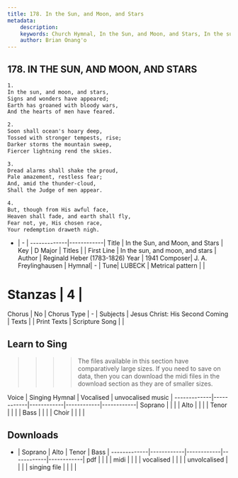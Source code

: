 ```yaml
---
title: 178. In the Sun, and Moon, and Stars
metadata:
    description: 
    keywords: Church Hymnal, In the Sun, and Moon, and Stars, In the sun, and moon, and stars, 
    author: Brian Onang'o
---
```



## 178. IN THE SUN, AND MOON, AND STARS

```txt
1.
In the sun, and moon, and stars, 
Signs and wonders have appeared; 
Earth has groaned with bloody wars, 
And the hearts of men have feared. 

2.
Soon shall ocean's hoary deep, 
Tossed with stronger tempests, rise; 
Darker storms the mountain sweep, 
Fiercer lightning rend the skies. 

3.
Dread alarms shall shake the proud, 
Pale amazement, restless fear; 
And, amid the thunder-cloud, 
Shall the Judge of men appear. 

4.
But, though from His awful face, 
Heaven shall fade, and earth shall fly, 
Fear not, ye, His chosen race, 
Your redemption draweth nigh.

```

- |   -  |
-------------|------------|
Title | In the Sun, and Moon, and Stars |
Key | D Major |
Titles |  |
First Line | In the sun, and moon, and stars |
Author | Reginald Heber (1783-1826)
Year | 1941
Composer| J. A. Freylinghausen |
Hymnal|  - |
Tune| LUBECK |
Metrical pattern | |
# Stanzas | 4 |
Chorus | No |
Chorus Type | - |
Subjects | Jesus Christ: His Second Coming |
Texts |  |
Print Texts | 
Scripture Song |  |
  
## Learn to Sing

>>>> The files available in this section have comparatively large sizes. If you need to save on data, then you can download the midi files in the download section as they are of smaller sizes.

Voice |  Singing Hymnal | Vocalised | unvocalised music |
-------------|------------|------------|------------|------------|
Soprano | | | |
Alto | | | |
Tenor | | | |
Bass | | | |
Choir | | | |

## Downloads

- |  Soprano | Alto | Tenor | Bass |
-------------|------------|------------|------------|------------|
pdf | | | |
midi | | | |
vocalised | | | |
unvolcalised | | | |
singing file | | | |
  